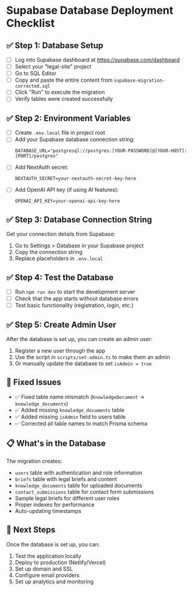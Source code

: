 # Supabase Database Deployment Checklist

## ✅ Step 1: Database Setup
- [ ] Log into Supabase dashboard at https://supabase.com/dashboard
- [ ] Select your "legal-site" project
- [ ] Go to SQL Editor
- [ ] Copy and paste the entire content from `supabase-migration-corrected.sql`
- [ ] Click "Run" to execute the migration
- [ ] Verify tables were created successfully

## ✅ Step 2: Environment Variables
- [ ] Create `.env.local` file in project root
- [ ] Add your Supabase database connection string:
  ```
  DATABASE_URL="postgresql://postgres:[YOUR-PASSWORD]@[YOUR-HOST]:[PORT]/postgres"
  ```
- [ ] Add NextAuth secret:
  ```
  NEXTAUTH_SECRET=your-nextauth-secret-key-here
  ```
- [ ] Add OpenAI API key (if using AI features):
  ```
  OPENAI_API_KEY=your-openai-api-key-here
  ```

## ✅ Step 3: Database Connection String
Get your connection details from Supabase:
1. Go to Settings > Database in your Supabase project
2. Copy the connection string
3. Replace placeholders in `.env.local`

## ✅ Step 4: Test the Database
- [ ] Run `npm run dev` to start the development server
- [ ] Check that the app starts without database errors
- [ ] Test basic functionality (registration, login, etc.)

## ✅ Step 5: Create Admin User
After the database is set up, you can create an admin user:
1. Register a new user through the app
2. Use the script in `scripts/set-admin.ts` to make them an admin
3. Or manually update the database to set `isAdmin = true`

## 🔧 Fixed Issues
- ✅ Fixed table name mismatch (`KnowledgeDocument` → `knowledge_documents`)
- ✅ Added missing `knowledge_documents` table
- ✅ Added missing `isAdmin` field to users table
- ✅ Corrected all table names to match Prisma schema

## 📋 What's in the Database
The migration creates:
- `users` table with authentication and role information
- `briefs` table with legal briefs and content
- `knowledge_documents` table for uploaded documents
- `contact_submissions` table for contact form submissions
- Sample legal briefs for different user roles
- Proper indexes for performance
- Auto-updating timestamps

## 🚀 Next Steps
Once the database is set up, you can:
1. Test the application locally
2. Deploy to production (Netlify/Vercel)
3. Set up domain and SSL
4. Configure email providers
5. Set up analytics and monitoring 
